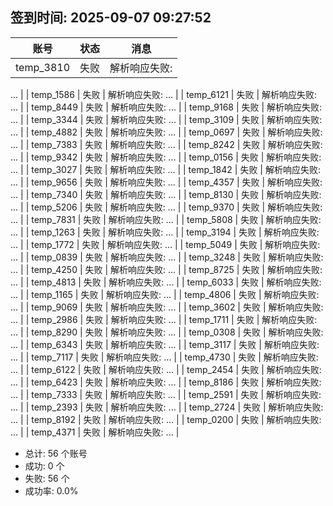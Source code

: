 ## 签到时间: 2025-09-07 09:27:52

| 账号 | 状态 | 消息 |
|------|------|------|
| temp_3810 | 失败 | 解析响应失败: <!DOCTYPE html>
<html class="no-js" lang="en-US">
... |
| temp_1586 | 失败 | 解析响应失败: <!DOCTYPE html>
<html class="no-js" lang="en-US">
... |
| temp_6121 | 失败 | 解析响应失败: <!DOCTYPE html>
<html class="no-js" lang="en-US">
... |
| temp_8449 | 失败 | 解析响应失败: <!DOCTYPE html>
<html class="no-js" lang="en-US">
... |
| temp_9168 | 失败 | 解析响应失败: <!DOCTYPE html>
<html class="no-js" lang="en-US">
... |
| temp_3344 | 失败 | 解析响应失败: <!DOCTYPE html>
<html class="no-js" lang="en-US">
... |
| temp_3109 | 失败 | 解析响应失败: <!DOCTYPE html>
<html class="no-js" lang="en-US">
... |
| temp_4882 | 失败 | 解析响应失败: <!DOCTYPE html>
<html class="no-js" lang="en-US">
... |
| temp_0697 | 失败 | 解析响应失败: <!DOCTYPE html>
<html class="no-js" lang="en-US">
... |
| temp_7383 | 失败 | 解析响应失败: <!DOCTYPE html>
<html class="no-js" lang="en-US">
... |
| temp_8242 | 失败 | 解析响应失败: <!DOCTYPE html>
<html class="no-js" lang="en-US">
... |
| temp_9342 | 失败 | 解析响应失败: <!DOCTYPE html>
<html class="no-js" lang="en-US">
... |
| temp_0156 | 失败 | 解析响应失败: <!DOCTYPE html>
<html class="no-js" lang="en-US">
... |
| temp_3027 | 失败 | 解析响应失败: <!DOCTYPE html>
<html class="no-js" lang="en-US">
... |
| temp_1842 | 失败 | 解析响应失败: <!DOCTYPE html>
<html class="no-js" lang="en-US">
... |
| temp_9656 | 失败 | 解析响应失败: <!DOCTYPE html>
<html class="no-js" lang="en-US">
... |
| temp_4357 | 失败 | 解析响应失败: <!DOCTYPE html>
<html class="no-js" lang="en-US">
... |
| temp_7340 | 失败 | 解析响应失败: <!DOCTYPE html>
<html class="no-js" lang="en-US">
... |
| temp_8130 | 失败 | 解析响应失败: <!DOCTYPE html>
<html class="no-js" lang="en-US">
... |
| temp_5206 | 失败 | 解析响应失败: <!DOCTYPE html>
<html class="no-js" lang="en-US">
... |
| temp_9370 | 失败 | 解析响应失败: <!DOCTYPE html>
<html class="no-js" lang="en-US">
... |
| temp_7831 | 失败 | 解析响应失败: <!DOCTYPE html>
<html class="no-js" lang="en-US">
... |
| temp_5808 | 失败 | 解析响应失败: <!DOCTYPE html>
<html class="no-js" lang="en-US">
... |
| temp_1263 | 失败 | 解析响应失败: <!DOCTYPE html>
<html class="no-js" lang="en-US">
... |
| temp_3194 | 失败 | 解析响应失败: <!DOCTYPE html>
<html class="no-js" lang="en-US">
... |
| temp_1772 | 失败 | 解析响应失败: <!DOCTYPE html>
<html class="no-js" lang="en-US">
... |
| temp_5049 | 失败 | 解析响应失败: <!DOCTYPE html>
<html class="no-js" lang="en-US">
... |
| temp_0839 | 失败 | 解析响应失败: <!DOCTYPE html>
<html class="no-js" lang="en-US">
... |
| temp_3248 | 失败 | 解析响应失败: <!DOCTYPE html>
<html class="no-js" lang="en-US">
... |
| temp_4250 | 失败 | 解析响应失败: <!DOCTYPE html>
<html class="no-js" lang="en-US">
... |
| temp_8725 | 失败 | 解析响应失败: <!DOCTYPE html>
<html class="no-js" lang="en-US">
... |
| temp_4813 | 失败 | 解析响应失败: <!DOCTYPE html>
<html class="no-js" lang="en-US">
... |
| temp_6033 | 失败 | 解析响应失败: <!DOCTYPE html>
<html class="no-js" lang="en-US">
... |
| temp_1165 | 失败 | 解析响应失败: <!DOCTYPE html>
<html class="no-js" lang="en-US">
... |
| temp_4806 | 失败 | 解析响应失败: <!DOCTYPE html>
<html class="no-js" lang="en-US">
... |
| temp_9069 | 失败 | 解析响应失败: <!DOCTYPE html>
<html class="no-js" lang="en-US">
... |
| temp_3602 | 失败 | 解析响应失败: <!DOCTYPE html>
<html class="no-js" lang="en-US">
... |
| temp_2986 | 失败 | 解析响应失败: <!DOCTYPE html>
<html class="no-js" lang="en-US">
... |
| temp_1711 | 失败 | 解析响应失败: <!DOCTYPE html>
<html class="no-js" lang="en-US">
... |
| temp_8290 | 失败 | 解析响应失败: <!DOCTYPE html>
<html class="no-js" lang="en-US">
... |
| temp_0308 | 失败 | 解析响应失败: <!DOCTYPE html>
<html class="no-js" lang="en-US">
... |
| temp_6343 | 失败 | 解析响应失败: <!DOCTYPE html>
<html class="no-js" lang="en-US">
... |
| temp_3117 | 失败 | 解析响应失败: <!DOCTYPE html>
<html class="no-js" lang="en-US">
... |
| temp_7117 | 失败 | 解析响应失败: <!DOCTYPE html>
<html class="no-js" lang="en-US">
... |
| temp_4730 | 失败 | 解析响应失败: <!DOCTYPE html>
<html class="no-js" lang="en-US">
... |
| temp_6122 | 失败 | 解析响应失败: <!DOCTYPE html>
<html class="no-js" lang="en-US">
... |
| temp_2454 | 失败 | 解析响应失败: <!DOCTYPE html>
<html class="no-js" lang="en-US">
... |
| temp_6423 | 失败 | 解析响应失败: <!DOCTYPE html>
<html class="no-js" lang="en-US">
... |
| temp_8186 | 失败 | 解析响应失败: <!DOCTYPE html>
<html class="no-js" lang="en-US">
... |
| temp_7333 | 失败 | 解析响应失败: <!DOCTYPE html>
<html class="no-js" lang="en-US">
... |
| temp_2591 | 失败 | 解析响应失败: <!DOCTYPE html>
<html class="no-js" lang="en-US">
... |
| temp_2393 | 失败 | 解析响应失败: <!DOCTYPE html>
<html class="no-js" lang="en-US">
... |
| temp_2724 | 失败 | 解析响应失败: <!DOCTYPE html>
<html class="no-js" lang="en-US">
... |
| temp_8192 | 失败 | 解析响应失败: <!DOCTYPE html>
<html class="no-js" lang="en-US">
... |
| temp_0200 | 失败 | 解析响应失败: <!DOCTYPE html>
<html class="no-js" lang="en-US">
... |
| temp_4371 | 失败 | 解析响应失败: <!DOCTYPE html>
<html class="no-js" lang="en-US">
... |

- 总计: 56 个账号
- 成功: 0 个
- 失败: 56 个
- 成功率: 0.0%
